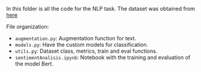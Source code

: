 In this folder is all the code for the NLP task. The dataset was obtained from [here](https://www.kaggle.com/datasets/mrmorj/hate-speech-and-offensive-language-dataset)

File organization:

- `augmentation.py`: Augmentation function for text.
- `models.py`: Have the custom models for classification.
- `utils.py`: Dataset class, metrics, train and eval functions.
- `sentimentAnalisis.ipynb`: Notebook with the training and evaluation of the model Bert.
